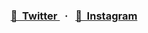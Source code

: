 <h3 align="center">
<a href="https://twitter.com/DontBeThisWay">
    💬&nbsp;&nbsp;Twitter
  </a>&nbsp;&nbsp;·&nbsp;&nbsp;

  <a href="https://www.instagram.com/siyavash_momeni">
    📸&nbsp;&nbsp;Instagram
  </a>
</h3>
